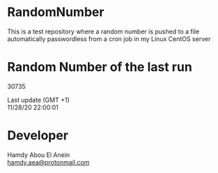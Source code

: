 # RandomNumber    
This is a test repository where a random number is pushed to a file automatically passwordless from a cron job in my Linux CentOS server    
# Random Number of the last run   
30735
      
Last update (GMT +1)    
11/28/20 22:00:01
# Developer    
Hamdy Abou El Anein   
hamdy.aea@protonmail.com
